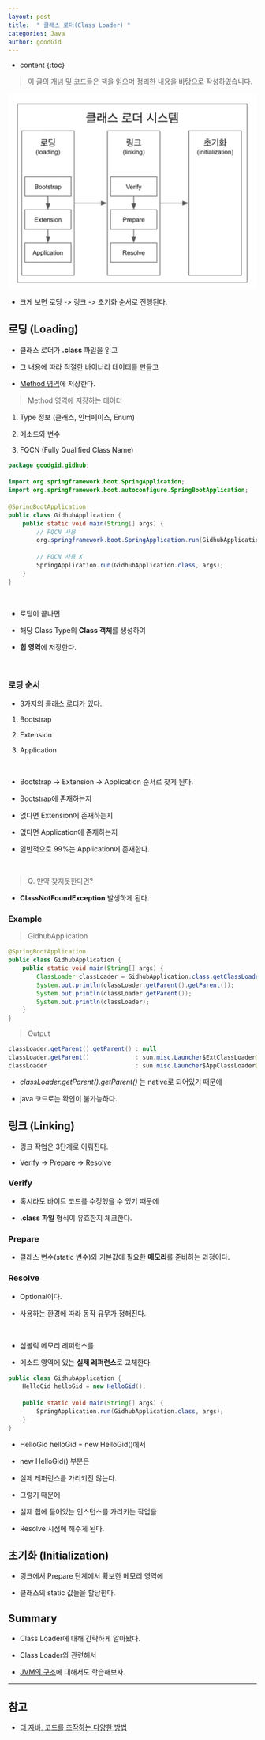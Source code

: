 ```yaml
---
layout: post
title:  " 클래스 로더(Class Loader) "
categories: Java
author: goodGid
---
```

* content
{:toc}

> 이 글의 개념 및 코드들은 책을 읽으며 정리한 내용을 바탕으로 작성하였습니다.

![](/assets/img/java/Java-Class-Loader_1.png)

* 크게 보면 로딩 -> 링크 -> 초기화 순서로 진행된다.

## 로딩 (Loading)

* 클래스 로더가 **.class** 파일을 읽고 

* 그 내용에 따라 적절한 바이너리 데이터를 만들고

* [Method 영역]({{site.url}}/Java-JVM/#메서드-영역)에 저장한다.

> Method 영역에 저장하는 데이터

1. Type 정보 (클래스, 인터페이스, Enum)

2. 메소드와 변수

3. FQCN (Fully Qualified Class Name)

``` java
package goodgid.gidhub;

import org.springframework.boot.SpringApplication;
import org.springframework.boot.autoconfigure.SpringBootApplication;

@SpringBootApplication
public class GidhubApplication {
    public static void main(String[] args) {
        // FQCN 사용
        org.springframework.boot.SpringApplication.run(GidhubApplication.class, args);

        // FQCN 사용 X
        SpringApplication.run(GidhubApplication.class, args);
    }
}
```







<br>

* 로딩이 끝나면

* 해당 Class Type의 **Class 객체**를 생성하여

* **힙 영역**에 저장한다.
 
<br>

### 로딩 순서

* 3가지의 클래스 로더가 있다.

1. Bootstrap

2. Extension

3. Application

<br>

* Bootstrap -> Extension -> Application 순서로 찾게 된다.

* Bootstrap에 존재하는지 

* 없다면 Extension에 존재하는지

* 없다면 Application에 존재하는지

* 일반적으로 99%는 Application에 존재한다.

<br>

> Q. 만약 찾지못한다면?

* **ClassNotFoundException** 발생하게 된다.


### Example

> GidhubApplication

``` java
@SpringBootApplication
public class GidhubApplication {
    public static void main(String[] args) {
        ClassLoader classLoader = GidhubApplication.class.getClassLoader();
        System.out.println(classLoader.getParent().getParent());
        System.out.println(classLoader.getParent());
        System.out.println(classLoader);   
    }
}
```

> Output

``` java
classLoader.getParent().getParent() : null
classLoader.getParent()             : sun.misc.Launcher$ExtClassLoader@31d3619b
classLoader                         : sun.misc.Launcher$AppClassLoader@18b4aac2
```

* *classLoader.getParent().getParent()* 는 native로 되어있기 때문에

* java 코드로는 확인이 불가능하다.





## 링크 (Linking)

* 링크 작업은 3단계로 이뤄진다.

* Verify -> Prepare -> Resolve



### Verify 

* 혹시라도 바이트 코드를 수정했을 수 있기 때문에

* **.class 파일** 형식이 유효한지 체크한다.



### Prepare

* 클래스 변수(static 변수)와 기본값에 필요한 **메모리**를 준비하는 과정이다.



### Resolve

* Optional이다.

* 사용하는 환경에 따라 동작 유무가 정해진다.

<br>

* 심볼릭 메모리 레퍼런스를 

* 메소드 영역에 있는 **실제 레퍼런스**로 교체한다.



``` java
public class GidhubApplication {
    HelloGid helloGid = new HelloGid();

    public static void main(String[] args) {
        SpringApplication.run(GidhubApplication.class, args);
    }
} 
```

* HelloGid helloGid = new HelloGid()에서 

* new HelloGid() 부분은

* 실제 레퍼런스를 가리키진 않는다.

* 그렇기 때문에 

* 실제 힙에 들어있는 인스턴스를 가리키는 작업을 

* Resolve 시점에 해주게 된다.





## 초기화 (Initialization)

* 링크에서 Prepare 단계에서 확보한 메모리 영역에

* 클래스의 static 값들을 할당한다. 


## Summary

* Class Loader에 대해 간략하게 알아봤다.

* Class Loader와 관련해서

* [JVM의 구조]({{site.url}}/Java-JVM)에 대해서도 학습해보자.


---

## 참고

* [더 자바, 코드를 조작하는 다양한 방법](https://www.inflearn.com/course/the-java-code-manipulation#)
